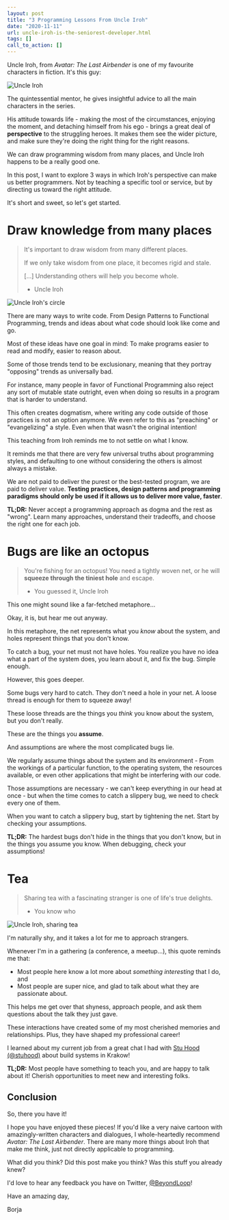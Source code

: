 ```yaml
---
layout: post
title: "3 Programming Lessons From Uncle Iroh"
date: "2020-11-11"
url: uncle-iroh-is-the-seniorest-developer.html
tags: []
call_to_action: []
---
```


Uncle Iroh, from _Avatar: The Last Airbender_ is one of my favourite characters in fiction. It's this guy:

![Uncle Iroh](https://anuradhaedirisuriya.files.wordpress.com/2011/03/untitled-12.jpg)

The quintessential mentor, he gives insightful advice to all the main characters in the series.

His attitude towards life - making the most of the circumstances, enjoying the moment, and detaching himself from his ego - brings a great deal of **perspective** to the struggling heroes. It makes them see the wider picture, and make sure they're doing the right thing for the right reasons. 

We can draw programming wisdom from many places, and Uncle Iroh happens to be a really good one.

In this post, I want to explore 3 ways in which Iroh's perspective can make us better programmers. Not by teaching a specific tool or service, but by directing us toward the right attitude.

It's short and sweet, so let's get started.

# Draw knowledge from many places

> It's important to draw wisdom from many different places.
> 
> If we only take wisdom from one place, it becomes rigid and stale.
>
> [...] Understanding others will help you become whole.
>
>  - Uncle Iroh

![Uncle Iroh's circle]({{site.baseurl}}/img/for-posts/iroh/iroh-circle.png)

There are many ways to write code. From Design Patterns to Functional Programming, trends and ideas about what code should look like come and go.

Most of these ideas have one goal in mind: To make programs easier to read and modify, easier to reason about.

Some of those trends tend to be exclusionary, meaning that they portray "opposing" trends as universally bad.

For instance, many people in favor of Functional Programming also reject any sort of mutable state outright, even when doing so results in a program that is harder to understand.

This often creates dogmatism, where writing any code outside of those practices is not an option anymore. We even refer to this as "preaching" or "evangelizing" a style. Even when that wasn't the original intention!

This teaching from Iroh reminds me to not settle on what I know.

It reminds me that there are very few universal truths about programming styles, and defaulting to one without considering the others is almost always a mistake.

We are not paid to deliver the purest or the best-tested program, we are paid to deliver value. **Testing practices, design patterns and programming paradigms should only be used if it allows us to deliver more value, faster**.

**TL;DR:** Never accept a programming approach as dogma and the rest as "wrong". Learn many approaches, understand their tradeoffs, and choose the right one for each job.

# Bugs are like an octopus

> You're fishing for an octopus! You need a tightly woven net, or he will **squeeze through the tiniest hole** and escape.
> 
> - You guessed it, Uncle Iroh

This one might sound like a far-fetched metaphore...

Okay, it is, but hear me out anyway.

In this metaphore, the net represents what you _know_ about the system, and holes represent things that you don't know.

To catch a bug, your net must not have holes. You realize you have no idea what a part of the system does, you learn about it, and fix the bug. Simple enough.

However, this goes deeper.

Some bugs very hard to catch. They don't need a hole in your net. A loose thread is enough for them to squeeze away!

These loose threads are the things you _think_ you know about the system, but you don't really.

These are the things you **assume**.

And assumptions are where the most complicated bugs lie.

We regularly assume things about the system and its environment - From the workings of a particular function, to the operating system, the resources available, or even other applications that might be interfering with our code.

Those assumptions are necessary - we can't keep everything in our head at once - but when the time comes to catch a slippery bug, we need to check every one of them.

When you want to catch a slippery bug, start by tightening the net. Start by checking your assumptions.

**TL;DR:** The hardest bugs don't hide in the things that you don't know, but in the things you assume you know. When debugging, check your assumptions!

# Tea

> Sharing tea with a fascinating stranger is one of life's true delights.
> 
> - You know who

![Uncle Iroh, sharing tea](https://imgix.bustle.com/uploads/image/2020/6/1/65220bb4-d554-403f-a682-d704bd217007-atla-iroh-tea.jpg?w=1200&h=630&q=70&fit=crop&crop=faces&fm=jpg)

I'm naturally shy, and it takes a lot for me to approach strangers.

Whenever I'm in a gathering (a conference, a meetup...), this quote reminds me that:

- Most people here know a lot more about _something interesting_ that I do, and
- Most people are super nice, and glad to talk about what they are passionate about.

This helps me get over that shyness, approach people, and ask them questions about the talk they just gave.

These interactions have created some of my most cherished memories and relationships. Plus, they have shaped my professional career!

I learned about my current job from a great chat I had with [Stu Hood (@stuhood)](https://twitter.com/stuhood) about build systems in Krakow!

**TL;DR:** Most people have something to teach you, and are happy to talk about it! Cherish opportunities to meet new and interesting folks.

## Conclusion

So, there you have it!

I hope you have enjoyed these pieces! If you'd like a very naive cartoon with amazingly-written characters and dialogues, I whole-heartedly recommend _Avatar: The Last Airbender_. There are many more things about Iroh that make me think, just not directly applicable to programming.

What did you think? Did this post make you think? Was this stuff you already knew?

I'd love to hear any feedback you have on Twitter, [@BeyondLoop](https://twitter.com/BeyondLoop)!

Have an amazing day,

Borja